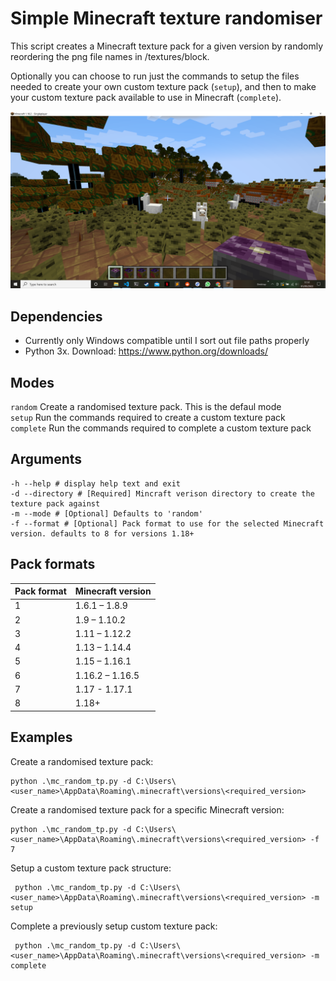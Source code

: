 # Simple Minecraft texture randomiser
This script creates a Minecraft texture pack for a given version by randomly reordering the png file names in /textures/block.
  
Optionally you can choose to run just the commands to setup the files needed to create your own custom texture pack (`setup`), and then to make your custom texture pack available to use in Minecraft (`complete`). 

![Example result](example.png)

## Dependencies 
* Currently only Windows compatible until I sort out file paths properly
* Python 3x. Download: https://www.python.org/downloads/

## Modes
`random` Create a randomised texture pack. This is the defaul mode  
`setup`  Run the commands required to create a custom texture pack  
`complete` Run the commands required to complete a custom texture pack  

## Arguments
    -h --help # display help text and exit
    -d --directory # [Required] Mincraft verison directory to create the texture pack against
    -m --mode # [Optional] Defaults to 'random'
    -f --format # [Optional] Pack format to use for the selected Minecraft version. defaults to 8 for versions 1.18+

## Pack formats  

| Pack format | Minecraft version |
|-------------|-------------------|
| 1	          | 1.6.1 – 1.8.9     |
| 2	          | 1.9 – 1.10.2      |
| 3	          | 1.11 – 1.12.2     |
| 4	          | 1.13 – 1.14.4     |
| 5	          | 1.15 – 1.16.1     |
| 6	          | 1.16.2 – 1.16.5   |
| 7	          | 1.17 - 1.17.1     |
| 8	          | 1.18+             |


## Examples
  
Create a randomised texture pack:  

    python .\mc_random_tp.py -d C:\Users\<user_name>\AppData\Roaming\.minecraft\versions\<required_version>
  
Create a randomised texture pack for a specific Minecraft version:  

    python .\mc_random_tp.py -d C:\Users\<user_name>\AppData\Roaming\.minecraft\versions\<required_version> -f 7
  
Setup a custom texture pack structure:  

     python .\mc_random_tp.py -d C:\Users\<user_name>\AppData\Roaming\.minecraft\versions\<required_version> -m setup
  
Complete  a previously setup custom texture pack:

     python .\mc_random_tp.py -d C:\Users\<user_name>\AppData\Roaming\.minecraft\versions\<required_version> -m complete